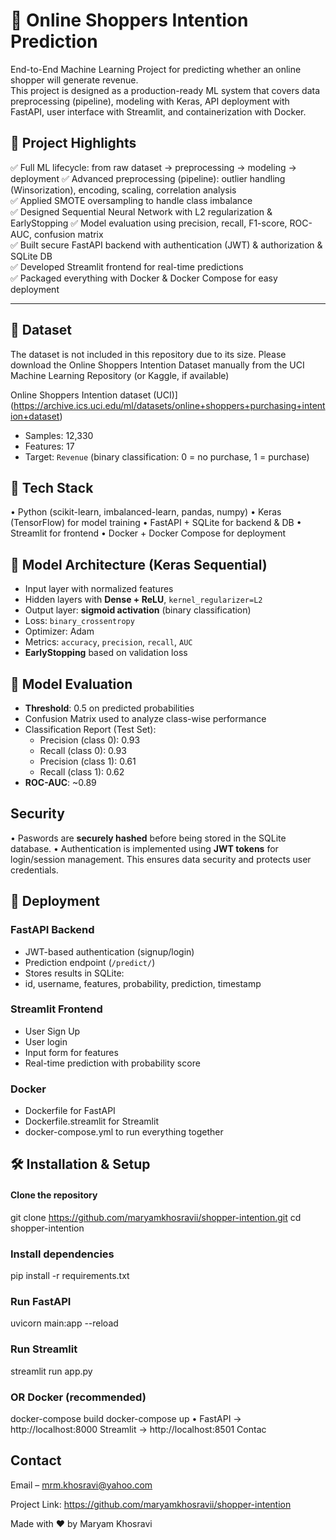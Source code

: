 # 🛒 Online Shoppers Intention Prediction

End-to-End Machine Learning Project for predicting whether an online shopper will generate revenue.  
This project is designed as a production-ready ML system that covers data preprocessing (pipeline), modeling with Keras, API deployment with FastAPI, user interface with Streamlit, and containerization with Docker.


## 🔹 Project Highlights

✅ Full ML lifecycle: from raw dataset → preprocessing → modeling → deployment 
✅ Advanced preprocessing (pipeline): outlier handling (Winsorization), encoding, scaling, correlation analysis  
✅ Applied SMOTE oversampling to handle class imbalance  
✅ Designed Sequential Neural Network with L2 regularization & EarlyStopping
✅ Model evaluation using precision, recall, F1-score, ROC-AUC, confusion matrix  
✅ Built secure FastAPI backend with authentication (JWT) & authorization & SQLite DB  
✅ Developed Streamlit frontend for real-time predictions  
✅ Packaged everything with Docker & Docker Compose for easy deployment  

---

## 🔹 Dataset

The dataset is not included in this repository due to its size. Please download the Online Shoppers Intention Dataset manually from the UCI Machine Learning Repository (or Kaggle, if available)

Online Shoppers Intention dataset (UCI)](https://archive.ics.uci.edu/ml/datasets/online+shoppers+purchasing+intention+dataset)
- Samples: 12,330  
- Features: 17  
- Target: `Revenue` (binary classification: 0 = no purchase, 1 = purchase)


## 🔹 Tech Stack
•	Python (scikit-learn, imbalanced-learn, pandas, numpy)
•	Keras (TensorFlow) for model training
•	FastAPI + SQLite for backend & DB
•	Streamlit for frontend
•	Docker + Docker Compose for deployment
 


## 🔹 Model Architecture (Keras Sequential)

- Input layer with normalized features  
- Hidden layers with **Dense + ReLU**, `kernel_regularizer=L2`  
- Output layer: **sigmoid activation** (binary classification)  
- Loss: `binary_crossentropy`  
- Optimizer: Adam  
- Metrics: `accuracy`, `precision`, `recall`, `AUC`  
- **EarlyStopping** based on validation loss  


## 🔹 Model Evaluation

- **Threshold**: 0.5 on predicted probabilities  
- Confusion Matrix used to analyze class-wise performance  
- Classification Report (Test Set):
  - Precision (class 0): 0.93
  - Recall (class 0): 0.93
  - Precision (class 1): 0.61
  - Recall (class 1): 0.62  
- **ROC-AUC**: ~0.89

## Security
•	Paswords are **securely hashed** before  being stored in the SQLite database.
•	Authentication is implemented using **JWT tokens** for login/session management. This ensures data security and protects user credentials.



## 🔹 Deployment

### FastAPI Backend
- JWT-based authentication (signup/login)
- Prediction endpoint (`/predict/`)
- Stores results in SQLite:
- id, username, features, probability, prediction, timestamp

### Streamlit Frontend
- User Sign Up
- User login  
- Input form for features  
- Real-time prediction with probability score  

### Docker
- Dockerfile for FastAPI  
- Dockerfile.streamlit for Streamlit  
- docker-compose.yml to run everything together

## 🛠️ Installation & Setup
#### Clone the repository
git clone https://github.com/maryamkhosravii/shopper-intention.git
cd shopper-intention
### Install dependencies
pip install -r requirements.txt
### Run FastAPI
uvicorn main:app --reload
### Run Streamlit
streamlit run app.py
### OR Docker (recommended)
docker-compose build
docker-compose up
•	FastAPI → http://localhost:8000
Streamlit → http://localhost:8501 Contac
 

## Contact
Email – mrm.khosravi@yahoo.com

Project Link: https://github.com/maryamkhosravii/shopper-intention

Made with ❤️ by Maryam Khosravi













